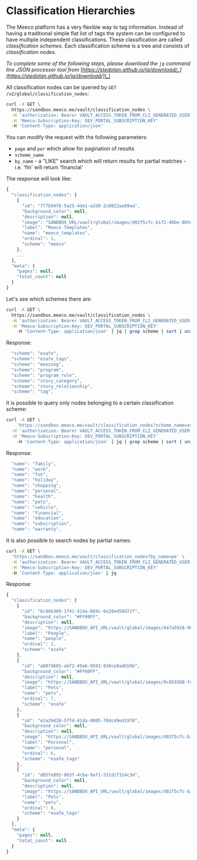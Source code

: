 # Classification Hierarchies

The Meeco platform has a very flexible way to tag information. Instead of having a traditional simple flat list of tags the system can be configured to have multiple independent classifications. These classification are called _classification schemes_. Each classification scheme is a tree and consists of _classification nodes_.

_To complete some of the following steps, please download the `jq` command line JSON processor tool from_ [_https://stedolan.github.io/jq/download/_](https://stedolan.github.io/jq/download/)\_\_

All classification nodes can be queried by `GET /v2/global/classification_nodes`:

```bash
curl -X GET \
  https://sandbox.meeco.me/vault/classification_nodes \
  -H 'authorization: Bearer VAULT_ACCESS_TOKEN_FROM_CLI_GENERATED_USER' \
  -H 'Meeco-Subscription-Key: DEV_PORTAL_SUBSCRIPTION_KEY'
  -H 'Content-Type: application/json'
```

You can modify the request with the following parameters:

* `page` and `per` which allow for pagination of results
* `scheme_name`
* `by_name` - a "LIKE" search which will return results for partial matches - i.e. 'fin' will return 'financial'

The response will look like:

```javascript
{
  "classification_nodes": [
    {
      "id": "7f7b94f6-5a25-4de1-a2d9-2c0822aa69aa",
      "background_color": null,
      "description": null,
      "image": "SANDBOX_URL/vault/global/images/d02f5cfc-b1f2-46be-805c-5a8e6702b55c",
      "label": "Meeco Templates",
      "name": "meeco_templates",
      "ordinal": 1,
      "scheme": "meeco"
    },
    ...
  ],
  "meta": {
    "pages": null,
    "total_count": null
  }
}
```

Let's see which schemes there are:

```bash
curl -X GET \
  https://sandbox.meeco.me/vault/classification_nodes \
  -H 'authorization: Bearer VAULT_ACCESS_TOKEN_FROM_CLI_GENERATED_USER' \
  -H 'Meeco-Subscription-Key: DEV_PORTAL_SUBSCRIPTION_KEY'
    -H 'Content-Type: application/json' | jq | grep scheme | sort | uniq
```

Response:

```javascript
  "scheme": "esafe",
  "scheme": "esafe_tags",
  "scheme": "meecong",
  "scheme": "program",
  "scheme": "program_role",
  "scheme": "story_category",
  "scheme": "story_relationship",
  "scheme": "tag",
```

It is possible to query only nodes belonging to a certain classification scheme:

```bash
curl -X GET \
    'https://sandbox.meeco.me/vault/classification_nodes?scheme_name=esafe_tags' \
  -H 'authorization: Bearer VAULT_ACCESS_TOKEN_FROM_CLI_GENERATED_USER' \
  -H 'Meeco-Subscription-Key: DEV_PORTAL_SUBSCRIPTION_KEY'
    -H 'Content-Type: application/json' | jq | grep scheme | sort | uniq
```

Response:

```javascript
  "name": "family",
  "name": "work",
  "name": "fun",
  "name": "holiday",
  "name": "shopping",
  "name": "personal",
  "name": "health",
  "name": "pets",
  "name": "vehicle",
  "name": "financial",
  "name": "education",
  "name": "subscription",
  "name": "warranty",
```

It is also possible to search nodes by partial names:

```bash
curl -X GET \
  'https://sandbox.meeco.me/vault/classification_nodes?by_name=pe' \
  -H 'authorization: Bearer VAULT_ACCESS_TOKEN_FROM_CLI_GENERATED_USER' \
  -H 'Meeco-Subscription-Key: DEV_PORTAL_SUBSCRIPTION_KEY'
  -H 'Content-Type: application/json' | jq
```

Response:

```javascript
{
  "classification_nodes": [
    {
      "id": "bc466309-1f41-414a-869c-6e28e450d72f",
      "background_color": "#FF00FF",
      "description": null,
      "image": "https://SANDBOX_API_URL/vault/global/images/847a5928-90e9-4569-bc5b-ca37e5d65df0",
      "label": "People",
      "name": "people",
      "ordinal": 2,
      "scheme": "esafe"
    },
    {
      "id": "a807d605-abf2-49a6-9593-930ce8adb59b",
      "background_color": "#FF00FF",
      "description": null,
      "image": "https://SANDBOX_API_URL/vault/global/images/0c859388-fd28-4672-9e6e-3361ef8444ab",
      "label": "Pets",
      "name": "pets",
      "ordinal": 7,
      "scheme": "esafe"
    },
    {
      "id": "e2a29d20-5ffd-41da-9085-70dc49ed1978",
      "background_color": null,
      "description": null,
      "image": "https://SANDBOX_API_URL/vault/global/images/d02f5cfc-b1f2-46be-805c-5a8e6702b55c",
      "label": "Personal",
      "name": "personal",
      "ordinal": 6,
      "scheme": "esafe_tags"
    },
    {
      "id": "d85fe895-063f-4cba-9af1-531d1f324c3d",
      "background_color": null,
      "description": null,
      "image": "https://SANDBOX_API_URL/vault/global/images/d02f5cfc-b1f2-46be-805c-5a8e6702b55c",
      "label": "Pets",
      "name": "pets",
      "ordinal": 8,
      "scheme": "esafe_tags"
    }
  ],
  "meta": {
    "pages": null,
    "total_count": null
  }
}
```

